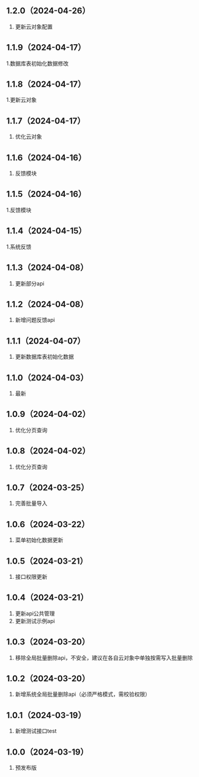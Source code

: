 ## 1.2.0（2024-04-26）
1. 更新云对象配置
## 1.1.9（2024-04-17）
1.数据库表初始化数据修改
## 1.1.8（2024-04-17）
1.更新云对象
## 1.1.7（2024-04-17）
1. 优化云对象
## 1.1.6（2024-04-16）
1. 反馈模块
## 1.1.5（2024-04-16）
1.反馈模块
## 1.1.4（2024-04-15）
1.系统反馈
## 1.1.3（2024-04-08）
1. 更新部分api
## 1.1.2（2024-04-08）
1. 新增问题反馈api
## 1.1.1（2024-04-07）
1. 更新数据库表初始化数据
## 1.1.0（2024-04-03）
1. 最新
## 1.0.9（2024-04-02）
1. 优化分页查询
## 1.0.8（2024-04-02）
1. 优化分页查询
## 1.0.7（2024-03-25）
1. 完善批量导入
## 1.0.6（2024-03-22）
1. 菜单初始化数据更新
## 1.0.5（2024-03-21）
1. 接口权限更新
## 1.0.4（2024-03-21）
1. 更新api公共管理
2. 更新测试示例api
## 1.0.3（2024-03-20）
1. 移除全局批量删除api，不安全，建议在各自云对象中单独按需写入批量删除
## 1.0.2（2024-03-20）
1. 新增系统全局批量删除api（必须严格模式，需校验权限）
## 1.0.1（2024-03-19）
1. 新增测试接口test
## 1.0.0（2024-03-19）
1. 预发布版
